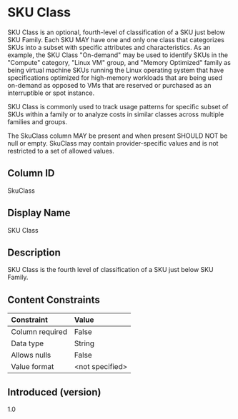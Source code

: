 # SKU Class

SKU Class is an optional, fourth-level of classification of a SKU just below SKU Family. Each SKU MAY have one and only one class that categorizes SKUs into a subset with specific attributes and characteristics. As an example, the SKU Class "On-demand" may be used to identify SKUs in the "Compute" category, "Linux VM" group, and "Memory Optimized" family as being virtual machine SKUs running the Linux operating system that have specifications optimized for high-memory workloads that are being used on-demand as opposed to VMs that are reserved or purchased as an interruptible or spot instance.

SKU Class is commonly used to track usage patterns for specific subset of SKUs within a family or to analyze costs in similar classes across multiple families and groups.

The SkuClass column MAY be present and when present SHOULD NOT be null or empty. SkuClass may contain provider-specific values and is not restricted to a set of allowed values.

## Column ID

SkuClass

## Display Name

SKU Class

## Description

SKU Class is the fourth level of classification of a SKU just below SKU Family.

## Content Constraints

| Constraint      | Value            |
| :-------------- | :--------------- |
| Column required | False            |
| Data type       | String           |
| Allows nulls    | False            |
| Value format    | \<not specified> |

## Introduced (version)

1.0
